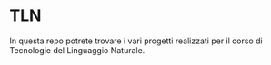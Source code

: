 # TLN
In questa repo potrete trovare i vari progetti realizzati per il corso di Tecnologie del Linguaggio Naturale.
